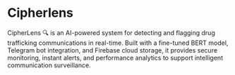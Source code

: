 # Cipherlens
CipherLens 🔍 is an AI-powered system for detecting and flagging drug trafficking communications in real-time. Built with a fine-tuned BERT model, Telegram bot integration, and Firebase cloud storage, it provides secure monitoring, instant alerts, and performance analytics to support intelligent communication surveillance.
